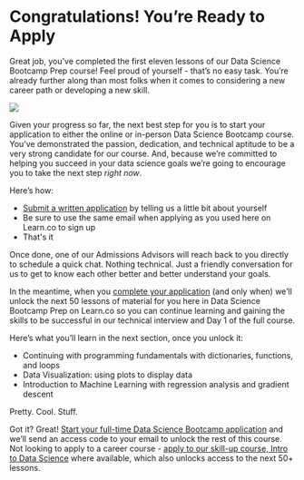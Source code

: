 
# Congratulations! You’re Ready to Apply

Great job, you’ve completed the first eleven lessons of our Data Science Bootcamp Prep course! Feel proud of yourself - that’s no easy task. You’re already further along than most folks when it comes to considering a new career path or developing a new skill.


![](https://s3.amazonaws.com/learn-verified/data-science-assets/great-congratulations-GIF.gif)

Given your progress so far, the next best step for you is to start your application to either the online or in-person Data Science Bootcamp course.  You’ve demonstrated the passion, dedication, and technical aptitude to be a very strong candidate for our course. And, because we’re committed to helping you succeed in your data science goals we’re going to encourage you to take the next step *right now*.

Here’s how:
* [Submit a written application](http://go.flatironschool.com/data-science-immersive-application) by telling us a little bit about yourself
* Be sure to use the same email when applying as you used here on Learn.co to sign up
* That's it

Once done, one of our Admissions Advisors will reach back to you directly to schedule a quick chat. Nothing technical. Just a friendly conversation for us to get to know each other better and better understand your goals.

In the meantime, when you [complete your application](http://go.flatironschool.com/data-science-immersive-application) (and only when) we’ll unlock the next 50 lessons of material for you here in Data Science Bootcamp Prep on Learn.co so you can continue learning and gaining the skills to be successful in our technical interview and Day 1 of the full course.


Here’s what you’ll learn in the next section, once you unlock it:

* Continuing with programming fundamentals with dictionaries, functions, and loops
* Data Visualization: using plots to display data
* Introduction to Machine Learning with regression analysis and gradient descent

Pretty. Cool. Stuff.


Got it? Great! [Start your full-time Data Science Bootcamp application](http://go.flatironschool.com/data-science-immersive-application) and we’ll send an access code to your email to unlock the rest of this course. Not looking to apply to a career course - [apply to our skill-up course, Intro to Data Science](http://go.flatironschool.com/intro-to-data-science-application) where available, which also unlocks access to the next 50+ lessons.

